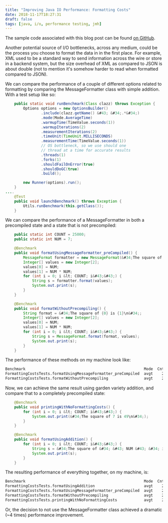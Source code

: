 ```yaml
---
title: "Improving Java IO Performance: Formatting Costs"
date: 2018-11-17T18:27:31
draft: false
tags: [java, i/o, performance testing, jmh]
---
```


The sample code associated with this blog post can be found [on GitHub](https://github.com/nfisher23/io-tuning).

Another potential source of I/O bottlenecks, across any medium, could be the process you choose to format the data in in the first place. For example, XML used to be a standard way to send information across the wire or store in a backend system, but the size overhead of XML as compared to JSON is about double (not to mention it&#39;s somehow harder to read when formatted compared to JSON).

We can compare the performance of a couple of different options related to formatting by comparing the MessageFormatter class with simple addition. With a test setup like so:

```java
    public static void runBenchmark(Class clazz) throws Exception {
        Options options = new OptionsBuilder()
                .include(clazz.getName() &#43; &#34;.*&#34;)
                .mode(Mode.AverageTime)
                .warmupTime(TimeValue.seconds(1))
                .warmupIterations(2)
                .measurementIterations(2)
                .timeUnit(TimeUnit.MILLISECONDS)
                .measurementTime(TimeValue.seconds(1))
                // OS bottleneck, so we use should one
                // thread at a time for accurate results
                .threads(1)
                .forks(1)
                .shouldFailOnError(true)
                .shouldDoGC(true)
                .build();

        new Runner(options).run();
    }
....
    @Test
    public void launchBenchmark() throws Exception {
        Utils.runBenchmark(this.getClass());
    }

```

We can compare the performance of a MessageFormatter in both a precompiled state and a state that is not precompiled:

```java
    public static int COUNT = 25000;
    public static int NUM = 7;

    @Benchmark
    public void formatUsingMessageFormatter_preCompiled() {
        MessageFormat formatter = new MessageFormat(&#34;The square of {0} is {1}\n&#34;);
        Integer[] values = new Integer[2];
        values[0] = NUM;
        values[1] = NUM * NUM;
        for (int i = 0; i &lt; COUNT; i&#43;&#43;) {
            String s = formatter.format(values);
            System.out.print(s);
        }
    }

    @Benchmark
    public void formatWithoutPrecompiling() {
        String format = &#34;The square of {0} is {1}\n&#34;;
        Integer[] values = new Integer[2];
        values[0] = NUM;
        values[1] = NUM * NUM;
        for (int i = 0; i &lt; COUNT; i&#43;&#43;) {
            String s = MessageFormat.format(format, values);
            System.out.print(s);
        }
    }

```

The performance of these methods on my machine look like:

```bash
Benchmark                                                     Mode  Cnt    Score   Error  Units
FormattingCostsTests.formatUsingMessageFormatter_preCompiled  avgt    2  275.921          ms/op
FormattingCostsTests.formatWithoutPrecompiling                avgt    2  334.822          ms/op
```

Now, we can achieve the same result using garden variety addition, and compare that to a completely precompiled state:

```java
    @Benchmark
    public void printingWithNoFormattingCosts() {
        for (int i = 0; i &lt; COUNT; i&#43;&#43;) {
            System.out.print(&#34;The square of 7 is 49\n&#34;);
        }
    }

    @Benchmark
    public void formatUsingAddition() {
        for (int i = 0; i &lt; COUNT; i&#43;&#43;) {
            String s = &#34;The square of &#34; &#43; NUM &#43; &#34; is &#34; &#43; NUM * NUM &#43; &#34;\n&#34;;
            System.out.print(s);
        }
    }

```

The resulting performance of everything together, on my machine, is:

```bash
Benchmark                                                     Mode  Cnt    Score   Error  Units
FormattingCostsTests.formatUsingAddition                      avgt    2   59.710          ms/op
FormattingCostsTests.formatUsingMessageFormatter_preCompiled  avgt    2  275.921          ms/op
FormattingCostsTests.formatWithoutPrecompiling                avgt    2  334.822          ms/op
FormattingCostsTests.printingWithNoFormattingCosts            avgt    2   57.381          ms/op
```

Or, the decision to not use the MessageFormatter class achieved a dramatic (~4 times) performance improvement.
